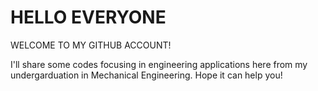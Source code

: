 # HELLO EVERYONE
WELCOME TO MY GITHUB ACCOUNT!

I'll share some codes focusing in engineering applications here from my undergarduation in Mechanical Engineering. 
Hope it can help you!
